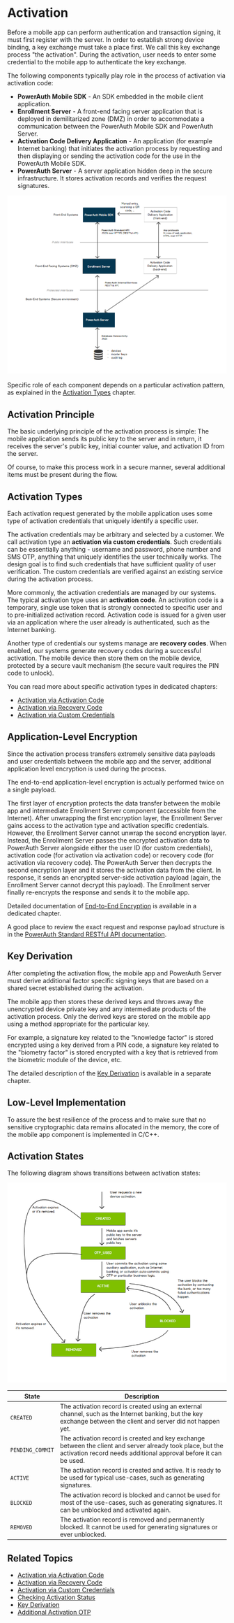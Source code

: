 # Activation

Before a mobile app can perform authentication and transaction signing, it must first register with the server. In order to establish strong device binding, a key exchange must take a place first. We call this key exchange process "the activation". During the activation, user needs to enter some credential to the mobile app to authenticate the key exchange.

The following components typically play role in the process of activation via activation code:

- **PowerAuth Mobile SDK** - An SDK embedded in the mobile client application.
- **Enrollment Server** - A front-end facing server application that is deployed in demilitarized zone (DMZ) in order to accommodate a communication between the PowerAuth Mobile SDK and PowerAuth Server.
- **Activation Code Delivery Application** - An application (for example Internet banking) that initiates the activation process by requesting and then displaying or sending the activation code for the use in the PowerAuth Mobile SDK.
- **PowerAuth Server** - A server application hidden deep in the secure infrastructure. It stores activation records and verifies the request signatures.

![Architecture Overview](./resources/images/arch_big_picture.png)

Specific role of each component depends on a particular activation pattern, as explained in the [Activation Types](#activation-types) chapter. 

## Activation Principle

The basic underlying principle of the activation process is simple: The mobile application sends its public key to the server and in return, it receives the server's public key, initial counter value, and activation ID from the server.

Of course, to make this process work in a secure manner, several additional items must be present during the flow.

## Activation Types

Each activation request generated by the mobile application uses some type of activation credentials that uniquely identify a specific user.

The activation credentials may be arbitrary and selected by a customer. We call activation type an **activation via custom credentials**. Such credentials can be essentially anything - username and password, phone number and SMS OTP, anything that uniquely identifies the user technically works. The design goal is to find such credentials that have sufficient quality of user verification. The custom credentials are verified against an existing service during the activation process.

More commonly, the activation credentials are managed by our systems. The typical activation type uses an **activation code**. An activation code is a temporary, single use token that is strongly connected to specific user and to pre-initialized activation record. Activation code is issued for a given user via an application where the user already is authenticated, such as the Internet banking.

Another type of credentials our systems manage are **recovery codes**. When enabled, our systems generate recovery codes during a successful activation. The mobile device then store them on the mobile device, protected by a secure vault mechanism (the secure vault requires the PIN code to unlock).

You can read more about specific activation types in dedicated chapters:

- [Activation via Activation Code](./Activation-via-Activation-Code.md)
- [Activation via Recovery Code](./Activation-via-Recovery-Code.md)
- [Activation via Custom Credentials](./Activation-via-Custom-Credentials.md)

## Application-Level Encryption

Since the activation process transfers extremely sensitive data payloads and user credentials between the mobile app and the server, additional application level encryption is used during the process.

The end-to-end application-level encryption is actually performed twice on a single payload.

The first layer of encryption protects the data transfer between the mobile app and intermediate Enrollment Server component (accessible from the Internet). After unwrapping the first encryption layer, the Enrollment Server gains access to the activation type and activation specific credentials. However, the Enrollment Server cannot unwrap the second encryption layer. Instead, the Enrollment Server passes the encrypted activation data to PowerAuth Server alongside either the user ID (for custom credentials), activation code (for activation via activation code) or recovery code (for activation via recovery code). The PowerAuth Server then decrypts the second encryption layer and it stores the activation data from the client. In response, it sends an encrypted server-side activation payload (again, the Enrollment Server cannot decrypt this payload). The Enrollment server finally re-encrypts the response and sends it to the mobile app.

Detailed documentation of [End-to-End Encryption](./End-To-End-Encryption.md) is available in a dedicated chapter.

A good place to review the exact request and response payload structure is in the [PowerAuth Standard RESTful API documentation](./Standard-RESTful-API.md#post-pav3activationcreate).

## Key Derivation

After completing the activation flow, the mobile app and PowerAuth Server must derive additional factor specific signing keys that are based on a shared secret established during the activation.

The mobile app then stores these derived keys and throws away the unencrypted device private key and any intermediate products of the activation process. Only the derived keys are stored on the mobile app using a method appropriate for the particular key.

For example, a signature key related to the "knowledge factor" is stored encrypted using a key derived from a PIN code, a signature key related to the "biometry factor" is stored encrypted with a key that is retrieved from the biometric module of the device, etc.

The detailed description of the [Key Derivation](./Key-derivation.md) is available in a separate chapter.

## Low-Level Implementation

To assure the best resilience of the process and to make sure that no sensitive cryptographic data remains allocated in the memory, the core of the mobile app component is implemented in C/C++.

## Activation States

The following diagram shows transitions between activation states:

![Activation Lifecycle](./resources/images/arch_activation_lifecycle.png)

| State              | Description |
|--------------------|-------------|
| `CREATED`          | The activation record is created using an external channel, such as the Internet banking, but the key exchange between the client and server did not happen yet. |
| `PENDING_COMMIT`   | The activation record is created and key exchange between the client and server already took place, but the activation record needs additional approval before it can be used. |
| `ACTIVE`           | The activation record is created and active. It is ready to be used for typical use-cases, such as generating signatures. |
| `BLOCKED`          | The activation record is blocked and cannot be used for most of the use-cases, such as generating signatures. It can be unblocked and activated again. |
| `REMOVED`          | The activation record is removed and permanently blocked. It cannot be used for generating signatures or ever unblocked. |

## Related Topics

- [Activation via Activation Code](./Activation-via-Activation-Code.md)
- [Activation via Recovery Code](./Activation-via-Recovery-Code.md)
- [Activation via Custom Credentials](./Activation-via-Custom-Credentials.md)
- [Checking Activation Status](./Activation-Status.md)
- [Key Derivation](./Key-derivation.md)
- [Additional Activation OTP](Additional-Activation-OTP.md)
